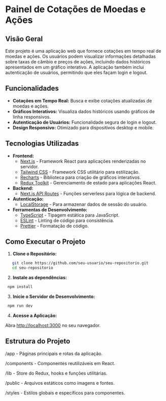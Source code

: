 # Painel de Cotações de Moedas e Ações

## Visão Geral

Este projeto é uma aplicação web que fornece cotações em tempo real de moedas e ações. Os usuários podem visualizar informações detalhadas sobre taxas de câmbio e preços de ações, incluindo dados históricos apresentados em um gráfico interativo. A aplicação também inclui autenticação de usuários, permitindo que eles façam login e logout.

## Funcionalidades

- **Cotações em Tempo Real:** Busca e exibe cotações atualizadas de moedas e ações.
- **Gráficos Interativos:** Visualiza dados históricos usando gráficos de linha responsivos.
- **Autenticação de Usuários:** Funcionalidade segura de login e logout.
- **Design Responsivo:** Otimizado para dispositivos desktop e mobile.

## Tecnologias Utilizadas

- **Frontend:**
  - [Next.js](https://nextjs.org/) - Framework React para aplicações renderizadas no servidor.
  - [Tailwind CSS](https://tailwindcss.com/) - Framework CSS utilitário para estilização.
  - [Recharts](https://recharts.org/) - Biblioteca para criação de gráficos interativos.
  - [Redux Toolkit](https://redux-toolkit.js.org/) - Gerenciamento de estado para aplicações React.
- **Backend:**
  - [Next.js API Routes](https://nextjs.org/docs/api-routes/introduction) - Funções serverless para lógica de backend.
- **Autenticação:**
  - [LocalStorage](https://developer.mozilla.org/en-US/docs/Web/API/Window/localStorage) - Para armazenar dados de sessão do usuário.
- **Ferramentas de Desenvolvimento:**
  - [TypeScript](https://www.typescriptlang.org/) - Tipagem estática para JavaScript.
  - [ESLint](https://eslint.org/) - Linting de código para consistência.
  - [Prettier](https://prettier.io/) - Formatação de código.

## Como Executar o Projeto

1. **Clone o Repositório:**

```bash
   git clone https://github.com/seu-usuario/seu-repositorio.git
   cd seu-repositorio
```

2. **Instale as dependências:**

```bash
 npm install
```

3. **Inicie o Servidor de Desenvolvimento:**

```bash
 npm run dev
```

4. **Acesse a Aplicação:**

Abra <http://localhost:3000> no seu navegador.

## Estrutura do Projeto

/app - Páginas principais e rotas da aplicação.

/components - Componentes reutilizáveis em React.

/lib - Store do Redux, hooks e funções utilitárias.

/public - Arquivos estáticos como imagens e fontes.

/styles - Estilos globais e específicos para componentes.
